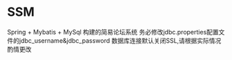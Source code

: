 # SSM
Spring + Mybatis + MySql 构建的简易论坛系统
务必修改jdbc.properties配置文件的jdbc_username&jdbc_password
数据库连接默认关闭SSL,请根据实际情况酌情更改
